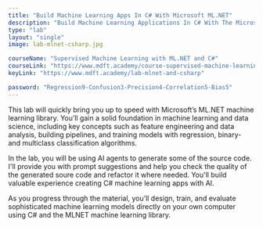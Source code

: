 ```yaml
---
title: "Build Machine Learning Apps In C# With Microsoft ML.NET"
description: "Build Machine Learning Applications In C# With The Microsoft ML.NET Library"
type: "lab"
layout: "single"
image: lab-mlnet-csharp.jpg

courseName: "Supervised Machine Learning with ML.NET and C#"
courseLink: "https://www.mdft.academy/course-supervised-machine-learning-with-mlnet-and-csharp"
keyLink: "https://www.mdft.academy/lab-mlnet-and-csharp"

password: "Regression9-Confusion3-Precision4-Correlation5-Bias5"
---
```

This lab will quickly bring you up to speed with Microsoft’s ML.NET machine learning library. You’ll gain a solid foundation in machine learning and data science, including key concepts such as feature engineering and data analysis, building pipelines, and training models with regression, binary- and multiclass classification algorithms.

In the lab, you will be using AI agents to generate some of the source code. I'll provide you with prompt suggestions and help you check the quality of the generated soure code and refactor it where needed. You'll build valuable experience creating C# machine learning apps with AI.

As you progress through the material, you’ll design, train, and evaluate sophisticated machine learning models directly on your own computer using C# and the MLNET machine learning library.
